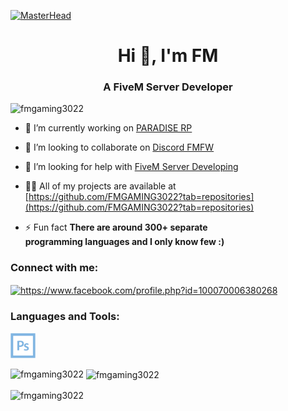 [![MasterHead](https://github.com/Dark756/Dark756/blob/main/benner.jpg?raw=true)](https://discord.gg/by2ddvEchm)
<h1 align="center">Hi 👋, I'm FM</h1>
<h3 align="center">A FiveM Server Developer</h3>

<p align="left"> <img src="https://komarev.com/ghpvc/?username=fmgaming3022&label=Profile%20views&color=0e75b6&style=flat" alt="fmgaming3022" /> </p>

- 🔭 I’m currently working on [PARADISE RP](https://discord.gg/uUzGe3aaAm)

- 👯 I’m looking to collaborate on [Discord FMFW](https://discord.gg/by2ddvEchm)

- 🤝 I’m looking for help with [FiveM Server Developing](https://discord.gg/by2ddvEchm)

- 👨‍💻 All of my projects are available at [https://github.com/FMGAMING3022?tab=repositories](https://github.com/FMGAMING3022?tab=repositories)

- ⚡ Fun fact **There are around 300+ separate <br> programming languages and I only know few :)**

<h3 align="left">Connect with me:</h3>
<p align="left">
<a href="https://dev.to/https://www.facebook.com/profile.php?id=100070006380268" target="blank"><img align="center" src="https://raw.githubusercontent.com/rahuldkjain/github-profile-readme-generator/master/src/images/icons/Social/devto.svg" alt="https://www.facebook.com/profile.php?id=100070006380268" height="30" width="40" /></a>
</p>

<h3 align="left">Languages and Tools:</h3>
<p align="left"> <a href="https://www.photoshop.com/en" target="_blank" rel="noreferrer"> <img src="https://raw.githubusercontent.com/devicons/devicon/master/icons/photoshop/photoshop-line.svg" alt="photoshop" width="40" height="40"/> </a> </p>

<p><img align="left" src="https://github-readme-stats.vercel.app/api/top-langs?username=fmgaming3022&show_icons=true&locale=en&layout=compact" alt="fmgaming3022" /></p>

<p>&nbsp;<img align="center" src="https://github-readme-stats.vercel.app/api?username=fmgaming3022&show_icons=true&locale=en" alt="fmgaming3022" /></p>

<p><img align="center" src="https://github-readme-streak-stats.herokuapp.com/?user=fmgaming3022&" alt="fmgaming3022" /></p>
